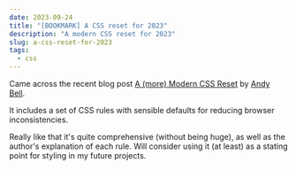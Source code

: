 ```yaml
---
date: 2023-09-24
title: "[BOOKMARK] A CSS reset for 2023"
description: "A modern CSS reset for 2023"
slug: a-css-reset-for-2023
tags:
  - css
---
```


Came across the recent blog post [A (more) Modern CSS
Reset](https://andy-bell.co.uk/a-more-modern-css-reset/) by [Andy
Bell](https://andy-bell.co.uk/).

It includes a set of CSS rules with sensible defaults for reducing browser
inconsistencies.

Really like that it's quite comprehensive (without being huge), as well as the
author's explanation of each rule. Will consider using it (at least) as a
stating point for styling in my future projects.
